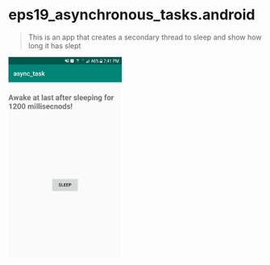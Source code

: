 # eps19_asynchronous_tasks.android
> This is an app that creates a secondary thread to sleep and show how long it has slept
<img src="async.jpg" width="225" height="400" />
